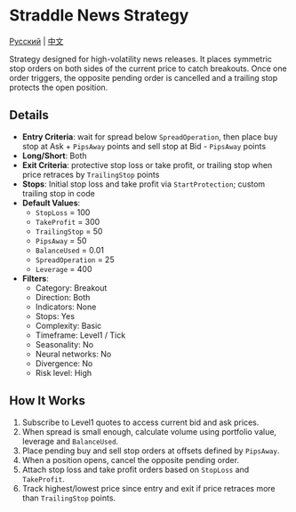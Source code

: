 # Straddle News Strategy
[Русский](README_ru.md) | [中文](README_cn.md)

Strategy designed for high-volatility news releases. It places symmetric stop orders on both sides of the current price to catch breakouts. Once one order triggers, the opposite pending order is cancelled and a trailing stop protects the open position.

## Details

- **Entry Criteria**: wait for spread below `SpreadOperation`, then place buy stop at Ask + `PipsAway` points and sell stop at Bid - `PipsAway` points
- **Long/Short**: Both
- **Exit Criteria**: protective stop loss or take profit, or trailing stop when price retraces by `TrailingStop` points
- **Stops**: Initial stop loss and take profit via `StartProtection`; custom trailing stop in code
- **Default Values**:
  - `StopLoss` = 100
  - `TakeProfit` = 300
  - `TrailingStop` = 50
  - `PipsAway` = 50
  - `BalanceUsed` = 0.01
  - `SpreadOperation` = 25
  - `Leverage` = 400
- **Filters**:
  - Category: Breakout
  - Direction: Both
  - Indicators: None
  - Stops: Yes
  - Complexity: Basic
  - Timeframe: Level1 / Tick
  - Seasonality: No
  - Neural networks: No
  - Divergence: No
  - Risk level: High

## How It Works

1. Subscribe to Level1 quotes to access current bid and ask prices.
2. When spread is small enough, calculate volume using portfolio value, leverage and `BalanceUsed`.
3. Place pending buy and sell stop orders at offsets defined by `PipsAway`.
4. When a position opens, cancel the opposite pending order.
5. Attach stop loss and take profit orders based on `StopLoss` and `TakeProfit`.
6. Track highest/lowest price since entry and exit if price retraces more than `TrailingStop` points.
